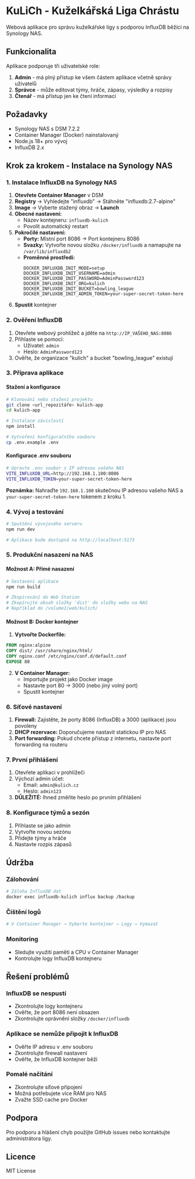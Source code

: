 # KuLiCh - Kuželkářská Liga Chrástu

Webová aplikace pro správu kuželkářské ligy s podporou InfluxDB běžící na Synology NAS.

## Funkcionalita

Aplikace podporuje tři uživatelské role:

1. **Admin** - má plný přístup ke všem částem aplikace včetně správy uživatelů
2. **Správce** - může editovat týmy, hráče, zápasy, výsledky a rozpisy  
3. **Čtenář** - má přístup jen ke čtení informací

## Požadavky

- Synology NAS s DSM 7.2.2
- Container Manager (Docker) nainstalovaný
- Node.js 18+ pro vývoj
- InfluxDB 2.x

## Krok za krokem - Instalace na Synology NAS

### 1. Instalace InfluxDB na Synology NAS

1. **Otevřete Container Manager** v DSM
2. **Registry** → Vyhledejte "influxdb" → Stáhněte "influxdb:2.7-alpine"
3. **Image** → Vyberte stažený obraz → **Launch**
4. **Obecné nastavení:**
   - Název kontejneru: `influxdb-kulich`
   - Povolit automatický restart
5. **Pokročilé nastavení:**
   - **Porty:** Místní port 8086 → Port kontejneru 8086
   - **Svazky:** Vytvořte novou složku `/docker/influxdb` a namapujte na `/var/lib/influxdb2`
   - **Proměnné prostředí:**
     ```
     DOCKER_INFLUXDB_INIT_MODE=setup
     DOCKER_INFLUXDB_INIT_USERNAME=admin
     DOCKER_INFLUXDB_INIT_PASSWORD=AdminPassword123
     DOCKER_INFLUXDB_INIT_ORG=kulich
     DOCKER_INFLUXDB_INIT_BUCKET=bowling_league
     DOCKER_INFLUXDB_INIT_ADMIN_TOKEN=your-super-secret-token-here
     ```
6. **Spustit** kontejner

### 2. Ověření InfluxDB

1. Otevřete webový prohlížeč a jděte na `http://IP_VAŠEHO_NAS:8086`
2. Přihlaste se pomocí:
   - Uživatel: `admin`
   - Heslo: `AdminPassword123`
3. Ověřte, že organizace "kulich" a bucket "bowling_league" existují

### 3. Příprava aplikace

#### Stažení a konfigurace

```bash
# Klonování nebo stažení projektu
git clone <url_repozitáře> kulich-app
cd kulich-app

# Instalace závislostí
npm install

# Vytvoření konfiguračního souboru
cp .env.example .env
```

#### Konfigurace .env souboru

```bash
# Upravte .env soubor s IP adresou vašeho NAS
VITE_INFLUXDB_URL=http://192.168.1.100:8086
VITE_INFLUXDB_TOKEN=your-super-secret-token-here
```

**Poznámka:** Nahraďte `192.168.1.100` skutečnou IP adresou vašeho NAS a `your-super-secret-token-here` tokenem z kroku 1.

### 4. Vývoj a testování

```bash
# Spuštění vývojového serveru
npm run dev

# Aplikace bude dostupná na http://localhost:5173
```

### 5. Produkční nasazení na NAS

#### Možnost A: Přímé nasazení

```bash
# Sestavení aplikace
npm run build

# Zkopírování do Web Station
# Zkopírujte obsah složky 'dist' do složky webu na NAS
# Například do /volume1/web/kulich/
```

#### Možnost B: Docker kontejner

1. **Vytvořte Dockerfile:**

```dockerfile
FROM nginx:alpine
COPY dist/ /usr/share/nginx/html/
COPY nginx.conf /etc/nginx/conf.d/default.conf
EXPOSE 80
```

2. **V Container Manager:**
   - Importujte projekt jako Docker image
   - Nastavte port 80 → 3000 (nebo jiný volný port)
   - Spustit kontejner

### 6. Síťové nastavení

1. **Firewall:** Zajistěte, že porty 8086 (InfluxDB) a 3000 (aplikace) jsou povoleny
2. **DHCP rezervace:** Doporučujeme nastavit statickou IP pro NAS
3. **Port forwarding:** Pokud chcete přístup z internetu, nastavte port forwarding na routeru

### 7. První přihlášení

1. Otevřete aplikaci v prohlížeči
2. Výchozí admin účet:
   - Email: `admin@kulich.cz`
   - Heslo: `admin123`
3. **DŮLEŽITÉ:** Ihned změňte heslo po prvním přihlášení

### 8. Konfigurace týmů a sezón

1. Přihlaste se jako admin
2. Vytvořte novou sezónu
3. Přidejte týmy a hráče
4. Nastavte rozpis zápasů

## Údržba

### Zálohování

```bash
# Záloha InfluxDB dat
docker exec influxdb-kulich influx backup /backup
```

### Čištění logů

```bash
# V Container Manager → Vyberte kontejner → Logy → Vymazat
```

### Monitoring

- Sledujte využití paměti a CPU v Container Manager
- Kontrolujte logy InfluxDB kontejneru

## Řešení problémů

### InfluxDB se nespustí
- Zkontrolujte logy kontejneru
- Ověřte, že port 8086 není obsazen
- Zkontrolujte oprávnění složky `/docker/influxdb`

### Aplikace se nemůže připojit k InfluxDB
- Ověřte IP adresu v .env souboru
- Zkontrolujte firewall nastavení
- Ověřte, že InfluxDB kontejner běží

### Pomalé načítání
- Zkontrolujte síťové připojení
- Možná potřebujete více RAM pro NAS
- Zvažte SSD cache pro Docker

## Podpora

Pro podporu a hlášení chyb použijte GitHub issues nebo kontaktujte administrátora ligy.

## Licence

MIT License